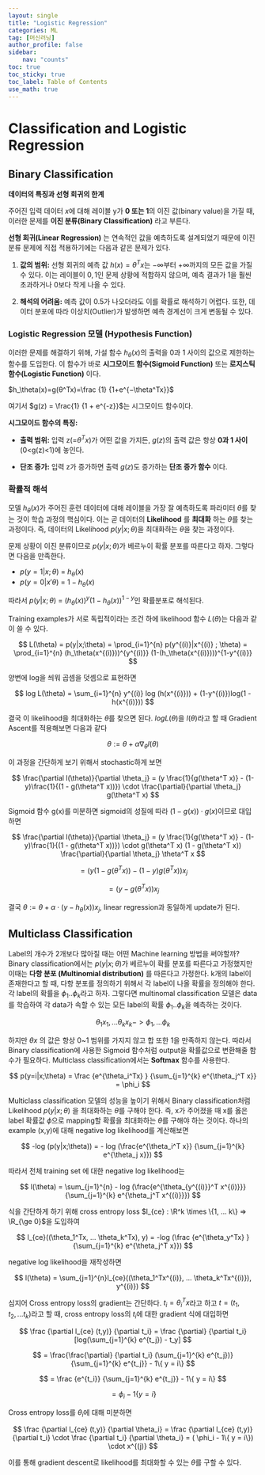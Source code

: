```yaml
---
layout: single
title: "Logistic Regression"
categories: ML
tag: [머신러닝]
author_profile: false
sidebar:
    nav: "counts"
toc: true
toc_sticky: true
toc_label: Table of Contents
use_math: true
---
```


# Classification and Logistic Regression


## Binary Classification

**데이터의 특징과 선형 회귀의 한계**

주어진 입력 데이터 ${x}$에 대해 레이블 y가 **0 또는 1**의 이진 값(binary value)을 가질 때, 이러한 문제를 **이진 분류(Binary Classification)** 라고 부른다.

**선형 회귀(Linear Regression)** 는 연속적인 값을 예측하도록 설계되었기 때문에 이진 분류 문제에 직접 적용하기에는 다음과 같은 문제가 있다.

1. **값의 범위:** 선형 회귀의 예측 값 $h({x}) = \theta^T x$는 −∞부터 +∞까지의 모든 값을 가질 수 있다. 이는 레이블이 ${0, 1}$인 문제 상황에 적합하지 않으며, 예측 결과가 1을 훨씬 초과하거나 0보다 작게 나올 수 있다.

1. **해석의 어려움:** 예측 값이 0.5가 나오더라도 이를 확률로 해석하기 어렵다. 또한, 데이터 분포에 따라 이상치(Outlier)가 발생하면 예측 경계선이 크게 변동될 수 있다.



### Logistic Regression 모델 (Hypothesis Function)

이러한 문제를 해결하기 위해, 가설 함수 $h_\theta({x})$의 출력을 0과 1 사이의 값으로 제한하는 함수를 도입한다. 이 함수가 바로 **시그모이드 함수(Sigmoid Function)** 또는 **로지스틱 함수(Logistic Function)** 이다.

$h_\theta(x)=g(θ^Tx)=\frac {1} {1+e^{−\theta^Tx}}$

여기서 $g(z) = \frac{1} {1 + e^{-z}}$는 시그모이드 함수이다.

**시그모이드 함수의 특징:**

- **출력 범위:** 입력 z(=$\theta^Tx$)가 어떤 값을 가지든, $g(z)$의 출력 값은 항상 **0과 1 사이** (0<g(z)<1)에 놓인다.

- **단조 증가:** 입력 z가 증가하면 출력 $g(z)$도 증가하는 **단조 증가 함수** 이다.

### 확률적 해석

모델 $h_\theta(x)$가 주어진 훈련 데이터에 대해 레이블을 가장 잘 예측하도록 파라미터 $\theta$를 찾는 것이 학습 과정의 핵심이다. 이는 곧 데이터의 **Likelihood** 를 **최대화** 하는 $\theta$를 찾는 과정이다. 즉, 데이터의 Likelihood $p(y|x;\theta)$을 최대화하는 $\theta$을 찾는 과정이다.

문제 상황이 이진 분류이므로 $p(y|x;\theta)$가 베르누이 확률 분포를 따른다고 하자. 그렇다면 다음을 만족한다.

* $p(y=1|x;\theta)$ = $h_\theta(x)$
* $p(y=0|x'\theta)$ = $1 - h_\theta(x)$

따라서 $p(y|x;\theta)$ = $(h_\theta(x))^y (1 - h_\theta(x))^{1-y}$인 확률분포로 해석된다.

Training examples가 서로 독립적이라는 조건 하에 likelihood 함수 $L(\theta)$는 다음과 같이 쓸 수 있다.

$$
L(\theta) = p(y|x;\theta) = \prod_{i=1}^{n} p(y^{(i)}|x^{(i)} ; \theta) = \prod_{i=1}^{n} (h_\theta(x^{(i)}))^{y^{(i)}} (1-(h_\theta(x^{(i)})))^{1-y^{(i)}}
$$

양변에 log을 씌워 곱셈을 덧셈으로 표현하면

$$
log L(\theta) = \sum_{i=1}^{n} y^{(i)} log (h(x^{(i)})) + (1-y^{(i)})log(1 - h(x^{(i)}))
$$

결국 이 likelihood을 최대화하는 $\theta$를 찾으면 된다. $log L(\theta)$을 $l(\theta)$라고 할 때 Gradient Ascent를 적용해보면 다음과 같다

$$
\theta := \theta + \alpha \nabla_{\theta}l(\theta)
$$

이 과정을 간단하게 보기 위해서 stochastic하게 보면

$$
\frac{\partial l(\theta)}{\partial \theta_j} = (y \frac{1}{g(\theta^T x)} - (1-y)\frac{1}{(1 - g(\theta^T x))}) \cdot \frac{\partial}{\partial \theta_j} g(\theta^T x)
$$

Sigmoid 함수 g(x)를 미분하면 sigmoid의 성질에 따라 $(1-g(x)) \cdot g(x)$이므로 대입하면

$$
\frac{\partial l(\theta)}{\partial \theta_j} = (y \frac{1}{g(\theta^T x)} - (1-y)\frac{1}{(1 - g(\theta^T x))}) \cdot g(\theta^T x) (1 - g(\theta^T x)) \frac{\partial}{\partial \theta_j} \theta^T x
$$

$$
= (y(1-g(\theta^Tx)) - (1-y)g(\theta^Tx)) x_j
$$

$$
= (y - g(\theta^Tx)) x_j
$$

결국 $\theta := \theta + \alpha \cdot (y - h_\theta(x)) x_j$, linear regression과 동일하게 update가 된다.

## Multiclass Classification

Label의 개수가 2개보다 많아질 때는 어떤 Machine learning 방법을 써야할까? Binary classification에서는 $p(y|x;\theta)$가 베르누이 확률 분포를 따른다고 가정했지만 이때는 **다항 분포 (Multinomial distribution)** 를 따른다고 가정한다.  k개의 label이 존재한다고 할 때, 다항 분포를 정의하기 위해서 각 label이 나올 확률을 정의해야 한다. 각 label의 확률을 $\phi_1 .. \phi_k$라고 하자. 그렇다면 multinomal classification 모델은 data를 학습하여 각 data가 속할 수 있는 모든 label의 확률 $\phi_1 .. \phi_k$을 예측하는 것이다.

$$
\theta_1 x_1, ... \theta_k x_k  -> \phi_1, ... \phi_k
$$

하지만 $\theta x$ 의 값은 항상 0~1 범위를 가지지 않고 합 또한 1을 만족하지 않는다. 따라서 Binary classification에 사용한 Sigmoid  함수처럼 output을 확률값으로 변환해줄 함수가 필요하다. Multiclass classification에서는 **Softmax** 함수를 사용한다.

$$
p(y=i|x;\theta) = \frac {e^{\theta_i^Tx} } {\sum_{j=1}^{k} e^{\theta_j^T x}} = \phi_i
$$

Multiclass classification 모델의 성능을 높이기 위해서 Binary classification처럼 Likelihood $p(y|x;\theta)$ 을 최대화하는 $\theta$를 구해야 한다. 즉, x가 주어졌을 때 x를 옳은 label 확률값 $\phi$으로 mapping할 확률을 최대화하는 $\theta$를 구해야 하는 것이다.  하나의 example (x,y)에 대해 negative log likelihood를 계산해보면

$$
-log (p(y|x;\theta)) = - log (\frac{e^{\theta_i^T x}} {\sum_{j=1}^{k} e^{\theta_j x}})
$$

따라서 전체 training set 에 대한 negative log likelihood는

$$
l(\theta) = \sum_{j=1}^{n} - log (\frac{e^{\theta_{y^{(i)}}^T x^{(i)}}} {\sum_{j=1}^{k} e^{\theta_j^T x^{(i)}}})
$$

식을 간단하게 하기 위해 cross entropy loss $l_{ce} : \R^k \times \{1, ... k\} => \R_{\ge 0}$을 도입하여

$$
l_{ce}((\theta_1^Tx, ... \theta_k^Tx), y) = -log (\frac {e^{\theta_y^Tx} } {\sum_{j=1}^{k} e^{\theta_j^T x}})
$$

negative log likelihood을 재작성하면

$$
l(\theta) = \sum_{j=1}^{n}l_{ce}((\theta_1^Tx^{(i)}, ... \theta_k^Tx^{(i)}), y^{(i)})
$$

심지어 Cross entropy loss의 gradient는 간단하다.  $t_i = \theta_i^Tx$라고 하고 $t = (t_1, t_2, ... t_k)$라고 할 때, cross entropy loss의 $t_i$에 대한 gradient 식에 대입하면

$$
\frac {\partial l_{ce} (t,y)} {\partial t_i} = \frac {\partial} {\partial t_i} [log(\sum_{j=1}^{k} e^{t_j}) - t_y]
$$

$$
= \frac{\frac{\partial} {\partial t_i} (\sum_{j=1}^{k} e^{t_j})} {\sum_{j=1}^{k} e^{t_j}} - 1\{ y = i\}
$$

$$
= \frac {e^{t_i}} {\sum_{j=1}^{k} e^{t_j}} - 1\{ y = i\}
$$

$$
= \phi_i - 1\{ y = i\}
$$

Cross entropy loss를 $\theta_i$에 대해 미분하면

$$
\frac {\partial l_{ce} (t,y)} {\partial \theta_i} = \frac {\partial l_{ce} (t,y)} {\partial t_i} \cdot \frac {\partial t_i} {\partial \theta_i} =  ( \phi_i - 1\{ y = i\}) \cdot x^{(j)}
$$

이를 통해 gradient descent로 likelihood를 최대화할 수 있는 $\theta$를 구할 수 있다.
